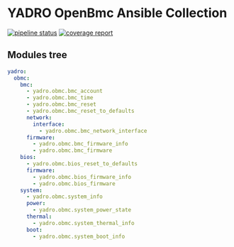 # YADRO OpenBmc Ansible Collection

[![pipeline status](***REMOVED***)](***REMOVED***)
[![coverage report](***REMOVED***)](***REMOVED***)

## Modules tree

```yml
yadro:
  obmc:
    bmc:
      - yadro.obmc.bmc_account
      - yadro.obmc.bmc_time
      - yadro.obmc.bmc_reset
      - yadro.obmc.bmc_reset_to_defaults
      network:
        interface:
          - yadro.obmc.bmc_network_interface
      firmware:
        - yadro.obmc.bmc_firmware_info
        - yadro.obmc.bmc_firmware
    bios:
      - yadro.obmc.bios_reset_to_defaults
      firmware:
        - yadro.obmc.bios_firmware_info
        - yadro.obmc.bios_firmware
    system:
      - yadro.obmc.system_info
      power:
        - yadro.obmc.system_power_state
      thermal:
        - yadro.obmc.system_thermal_info
      boot:
        - yadro.obmc.system_boot_info
```
